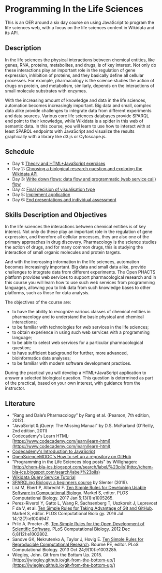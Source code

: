 # Programming In the Life Sciences

This is an OER around a six day course on using JavaScript to program the life sciences web, with a focus on the life sciences content in Wikidata and its API.

Description
-----------

In the life sciences the physical interactions between chemical entities, like genes, RNA, proteins, metabolites, and drugs, is of key interest. Not only do these interactions play an important role in the regulation of gene expression, inhibition of proteins, and they basically define all cellular processes. For example, pharmacology is the science studies the action of drugs on protein, and metabolism, similarly, depends on the interactions of small molecule substrates with enzymes.

With the increasing amount of knowledge and data in the life sciences, automation becomes increasingly important. Big data and small, complex data alike provide challenges to integrate data from different experiments and data sources. Various core life sciences databases provide SPARQL end point to their knowledge, while Wikidata is a spider in this web of semantic data. In this course, you will learn to use how to interact with at least SPARQL endpoints with JavaScript and visualize the results graphically with a library like d3.js or Cytoscape.js.

Schedule
--------

* Day 1: [Theory and HTML+JavaScript exercises](day1.md)
* Day 2: [Choosing a biological research question and exploring the Wikidata API](day2.md)
* Day 3: [Write down flows: data flow and programmatic (web service call) flow](day3.md)
* Day 4: [Final decision of visualisation type](day4.md)
* Day 5: [Implement application](day5.md)
* Day 6: [End presentations and individual assessment](day6.md)

Skills Description and Objectives
---------------------------------
In the life sciences the interactions between chemical entities is of key interest. Not only do these play an important role in the regulation of gene expression, and therefore all cellular processes, they are also one of the primary approaches in drug discovery. Pharmacology is the science studies the action of drugs, and for many common drugs, this is studying the interaction of small organic molecules and protein targets.

And with the increasing information in the life sciences, automation becomes increasingly important. Big data and small data alike, provide challenges to integrate data from different experiments. The Open PHACTS platform provides web services to support pharmacological research and in this course you will learn how to use such web services from programming languages, allowing you to link data from such knowledge bases to other platforms, such as those for data analysis.

The objectives of the course are:
* to have the ability to recognize various classes of chemical entities in pharmacology and to understand the basic physical and chemical interactions;
* to be familiar with technologies for web services in the life sciences;
* to obtain experience in using such web services with a programming language;
* to be able to select web services for a particular pharmacological question;
* to have sufficient background for further, more advanced, bioinformatics data analyses;
* to be familiar with modern software development practices.

During the practical you will develop a HTML+JavaScript application to answer a selected biological question. This question is determined as part of the practical, based on your own interest, with guidance from the instructor.

Literature
----------

* “Rang and Dale’s Pharmacology” by Rang et al. (Pearson, 7th edition, 2012).
* “JavaScript & jQuery: The Missing Manual” by D.S. McFarland (O'Reilly, 2nd edition, 2011)
* Codecademy's Learn HTML: [https://www.codecademy.com/learn/learn-html](https://www.codecademy.com/learn/learn-html)
* [Codecademy's Introduction to JavaScript](https://www.codecademy.com/learn/introduction-to-javascript)
* [OpenScienceMOOC's How to set up a repository on GitHub](https://github.com/OpenScienceMOOC/Module-5-Open-Research-Software-and-Open-Source/blob/master/content_development/Task_1.md)
* "Programming in the Life Sciences blog posts" by Willighagen: [http://chem-bla-ics.blogspot.com/search/label/%23pils](http://chem-bla-ics.blogspot.com/search/label/%23pils)
* [Wikidata Query Service Tutorial](https://wdqs-tutorial.toolforge.org/)
* [SPARQLing Biology: a beginners course](https://bigcat-um.github.io/SPARQLTutorialBioSB2019/) by Slenter (2019).
* List M, Ebert P, Albrecht F. [Ten Simple Rules for Developing Usable Software in Computational Biology](https://journals.plos.org/ploscompbiol/article?id=10.1371/journal.pcbi.1005265). Markel S, editor. PLOS Computational Biology. 2017 Jan 5;13(1):e1005265. 
* Perez-Riverol Y, Gatto L, Wang R, Sachsenberg T, Uszkoreit J, Leprevost F da V, et al. [Ten Simple Rules for Taking Advantage of Git and GitHub](https://journals.plos.org/ploscompbiol/article?id=10.1371/journal.pcbi.1004947). Markel S, editor. PLOS Computational Biolo
gy. 2016 Jul 14;12(7):e1004947. 
* Prlić A, Procter JB. [Ten Simple Rules for the Open Development of Scientific Software](https://journals.plos.org/ploscompbiol/article?id=10.1371/journal.pcbi.1002802). PLoS Computational Biology. 2012 Dec 6;8(12):e1002802.
* Sandve GK, Nekrutenko A, Taylor J, Hovig E. [Ten Simple Rules for Reproducible Computational Research](https://journals.plos.org/ploscompbiol/article?id=10.1371/journal.pcbi.1003285). Bourne PE, editor. PLoS Computational Biology. 2013 Oct 24;9(10):e1003285. 
* Wiegley, John. Git from the Bottum Up. 2018. [https://jwiegley.github.io/git-from-the-bottom-up/](https://jwiegley.github.io/git-from-the-bottom-up/)

